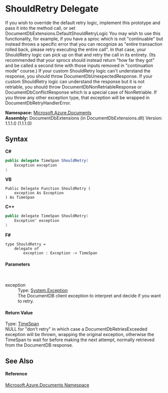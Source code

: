 # ShouldRetry Delegate
 

If you wish to override the default retry logic, implement this prototype and pass it into the method call, or set DocumentDbExtensions.DefaultShouldRetryLogic You may wish to use this functionality, for example, if you have a sproc which is not "continuable" but instead throws a specific error that you can recognize as "entire transaction rolled back, please retry executing the entire call". In that case, your ShouldRetry logic can pick up on that and retry the call in its entirety. (Its recommended that your sprocs should instead return "how far they got" and be called a second time with those inputs removed in "continuation mode" course.) If your custom ShouldRetry logic can't understand the response, you should throw DocumentDbUnexpectedResponse. If your custom ShouldRetry logic can understand the response but it is not retriable, you should throw DocumentDbNonRetriableResponse or DocumentDbConflictResponse which is a special case of NonRetriable. If you throw any other exception type, that exception will be wrapped in DocumentDbRetryHandlerError.

**Namespace:**&nbsp;<a href="856b2e23-9c8b-2618-f913-67d85d500616">Microsoft.Azure.Documents</a><br />**Assembly:**&nbsp;DocumentDbExtensions (in DocumentDbExtensions.dll) Version: 1.1.1.0 (1.1.1.0)

## Syntax

**C#**<br />
``` C#
public delegate TimeSpan ShouldRetry(
	Exception exception
)
```

**VB**<br />
``` VB
Public Delegate Function ShouldRetry ( 
	exception As Exception
) As TimeSpan
```

**C++**<br />
``` C++
public delegate TimeSpan ShouldRetry(
	Exception^ exception
)
```

**F#**<br />
``` F#
type ShouldRetry = 
    delegate of 
        exception : Exception -> TimeSpan
```


#### Parameters
&nbsp;<dl><dt>exception</dt><dd>Type: <a href="http://msdn2.microsoft.com/en-us/library/c18k6c59" target="_blank">System.Exception</a><br />The DocumentDB client exception to interpret and decide if you want to retry.</dd></dl>

#### Return Value
Type: <a href="http://msdn2.microsoft.com/en-us/library/269ew577" target="_blank">TimeSpan</a><br />NULL for "don't retry" in which case a DocumentDbRetriesExceeded exception will be thrown, wrapping the original exception, otherwise the TimeSpan to wait for before making the next attempt, normally retrieved from the DocumentDB response.

## See Also


#### Reference
<a href="856b2e23-9c8b-2618-f913-67d85d500616">Microsoft.Azure.Documents Namespace</a><br />